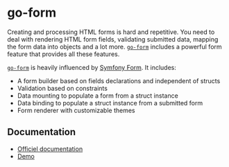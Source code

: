 # go-form

Creating and processing HTML forms is hard and repetitive. You need to deal with rendering HTML form fields, validating submitted data, mapping the form data into objects and a lot more. [`go-form`][go-form] includes a powerful form feature that provides all these features.

[`go-form`][go-form] is heavily influenced by [Symfony Form](https://symfony.com/doc/current/forms.html). It includes:

* A form builder based on fields declarations and independent of structs
* Validation based on constraints
* Data mounting to populate a form from a struct instance
* Data binding to populate a struct instance from a submitted form
* Form renderer with customizable themes

## Documentation

* [Officiel documentation][doc]
* [Demo][demo]

[go-form]: https://gitnet.fr/deblan/go-form
[demo]: https://gitnet.fr/deblan/go-form-demo
[doc]: https://deblan.gitnet.page/go-form/
